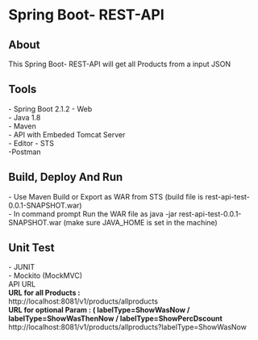 # Spring Boot- REST-API

<h2>About</h2>


This Spring Boot- REST-API will get all Products from a input JSON

<h2>Tools</h2>
- Spring Boot 2.1.2 - Web
<br>
- Java 1.8
<br>
- Maven 
<br>
- API with Embeded Tomcat Server
<br>
- Editor - STS
<br>
-Postman
<br>
<h2>Build, Deploy And Run</h2>
- Use Maven Build or Export as WAR from STS (build file is rest-api-test-0.0.1-SNAPSHOT.war)
<br>
- In command prompt Run the WAR file as java -jar rest-api-test-0.0.1-SNAPSHOT.war (make sure JAVA_HOME is set in the machine)

<h2>Unit Test</h2>
- JUNIT
<br>
- Mockito (MockMVC)
</br>
<h>API URL</h>
<br>
<b>URL for all Products : </b>
<br>
http://localhost:8081/v1/products/allproducts
</br>
<b>URL for optional Param : ( labelType=ShowWasNow / labelType=ShowWasThenNow / labelType=ShowPercDscount </b>
<br>
http://localhost:8081/v1/products/allproducts?labelType=ShowWasNow
</b>
